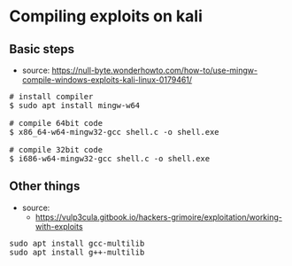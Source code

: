 # Compiling exploits on kali
## Basic steps
* source: https://null-byte.wonderhowto.com/how-to/use-mingw-compile-windows-exploits-kali-linux-0179461/
<pre>
# install compiler
$ sudo apt install mingw-w64

# compile 64bit code
$ x86_64-w64-mingw32-gcc shell.c -o shell.exe

# compile 32bit code
$ i686-w64-mingw32-gcc shell.c -o shell.exe
</pre>
## Other things
* source:
  * https://vulp3cula.gitbook.io/hackers-grimoire/exploitation/working-with-exploits
<pre>
sudo apt install gcc-multilib
sudo apt install g++-multilib
</pre>
